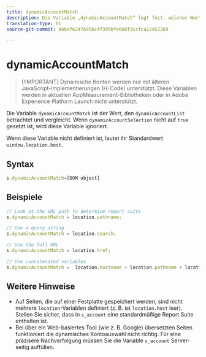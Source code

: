 ```yaml
---
title: dynamicAccountMatch
description: Die Variable „dynamicAccountMatch“ legt fest, welcher Wert in dynamischen Konten betrachtet werden soll.
translation-type: ht
source-git-commit: dabaf6247695bc4f3d9bfe668f3ccfca12a52269

---
```



# dynamicAccountMatch

>[!IMPORTANT] Dynamische Konten werden nur mit älteren JavaScript-Implementierungen (H-Code) unterstützt. Diese Variablen werden in aktuellen AppMeasurement-Bibliotheken oder in Adobe Experience Platform Launch nicht unterstützt.

Die Variable `dynamicAccountMatch` ist der Wert, den `dynamicAccountList` betrachtet und vergleicht. Wenn `dynamicAccountSelection` nicht auf `true` gesetzt ist, wird diese Variable ignoriert.

Wenn diese Variable nicht definiert ist, lautet ihr Standardwert `window.location.host`.

## Syntax

```js
s.dynamicAccountMatch=[DOM object]
```

## Beispiele

```js
// Look at the URL path to determine report suite
s.dynamicAccountMatch = location.pathname;

// Use a query string
s.dynamicAccountMatch = location.search;

// Use the full URL
s.dynamicAccountMatch = location.href;

// Use concatenated variables
s.dynamicAccountMatch =  location.hostname + location.pathname + location.search;
```

## Weitere Hinweise

* Auf Seiten, die auf einer Festplatte gespeichert werden, sind nicht mehrere `location`-Variablen definiert (z. B. ist `location.host` leer). Stellen Sie sicher, dass in `s_account` eine standardmäßige Report Suite enthalten ist.
* Bei über ein Web-basiertes Tool (wie z. B. Google) übersetzten Seiten funktioniert die dynamisches Kontoauswahl nicht richtig. Für eine präzisere Nachverfolgung müssen Sie die Variable `s_account` Server-seitig auffüllen.
